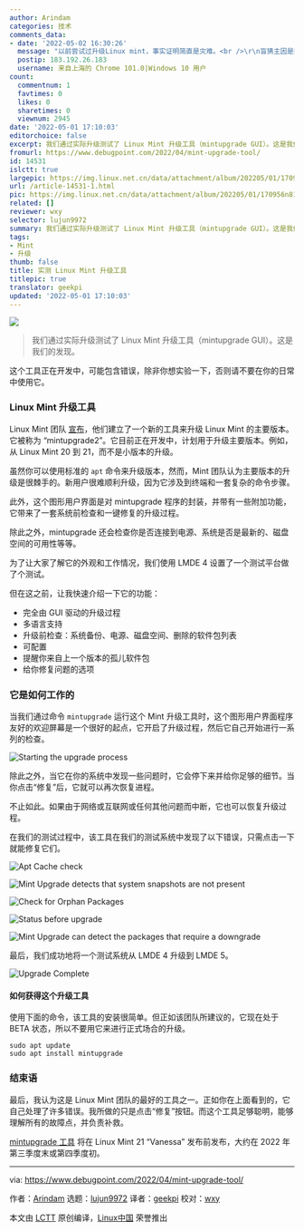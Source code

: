 ```yaml
---
author: Arindam
categories: 技术
comments_data:
- date: '2022-05-02 16:30:26'
  message: "以前尝试过升级Linux mint，事实证明简直是灾难。<br />\r\n盲猜主因是国内的网络问题。"
  postip: 183.192.26.183
  username: 来自上海的 Chrome 101.0|Windows 10 用户
count:
  commentnum: 1
  favtimes: 0
  likes: 0
  sharetimes: 0
  viewnum: 2945
date: '2022-05-01 17:10:03'
editorchoice: false
excerpt: 我们通过实际升级测试了 Linux Mint 升级工具（mintupgrade GUI）。这是我们的发现。
fromurl: https://www.debugpoint.com/2022/04/mint-upgrade-tool/
id: 14531
islctt: true
largepic: https://img.linux.net.cn/data/attachment/album/202205/01/170956n81yky0l8vbvy1n8.jpg
url: /article-14531-1.html
pic: https://img.linux.net.cn/data/attachment/album/202205/01/170956n81yky0l8vbvy1n8.jpg.thumb.jpg
related: []
reviewer: wxy
selector: lujun9972
summary: 我们通过实际升级测试了 Linux Mint 升级工具（mintupgrade GUI）。这是我们的发现。
tags:
- Mint
- 升级
thumb: false
title: 实测 Linux Mint 升级工具
titlepic: true
translator: geekpi
updated: '2022-05-01 17:10:03'
---
```


![](/data/attachment/album/202205/01/170956n81yky0l8vbvy1n8.jpg)



> 
> 我们通过实际升级测试了 Linux Mint 升级工具（mintupgrade GUI）。这是我们的发现。
> 
> 
> 


这个工具正在开发中，可能包含错误，除非你想实验一下，否则请不要在你的日常中使用它。


### Linux Mint 升级工具


Linux Mint 团队 [宣布](https://www.debugpoint.com/2022/04/linux-mint-21-announcement/)，他们建立了一个新的工具来升级 Linux Mint 的主要版本。它被称为 “mintupgrade2”。它目前正在开发中，计划用于升级主要版本。例如，从 Linux Mint 20 到 21，而不是小版本的升级。


虽然你可以使用标准的 `apt` 命令来升级版本，然而，Mint 团队认为主要版本的升级是很棘手的。新用户很难顺利升级，因为它涉及到终端和一套复杂的命令步骤。


此外，这个图形用户界面是对 mintupgrade 程序的封装，并带有一些附加功能，它带来了一套系统前检查和一键修复的升级过程。


除此之外，mintupgrade 还会检查你是否连接到电源、系统是否是最新的、磁盘空间的可用性等等。


为了让大家了解它的外观和工作情况，我们使用 LMDE 4 设置了一个测试平台做了个测试。


但在这之前，让我快速介绍一下它的功能：


* 完全由 GUI 驱动的升级过程
* 多语言支持
* 升级前检查：系统备份、电源、磁盘空间、删除的软件包列表
* 可配置
* 提醒你来自上一个版本的孤儿软件包
* 给你修复问题的选项


### 它是如何工作的


当我们通过命令 `mintupgrade` 运行这个 Mint 升级工具时，这个图形用户界面程序友好的欢迎屏幕是一个很好的起点，它开启了升级过程，然后它自己开始进行一系列的检查。


![Starting the upgrade process](/data/attachment/album/202205/01/171003s6lxxw1jwxjd4h4x.jpg)


除此之外，当它在你的系统中发现一些问题时，它会停下来并给你足够的细节。当你点击“修复”后，它就可以再次恢复进程。


不止如此。如果由于网络或互联网或任何其他问题而中断，它也可以恢复升级过程。


在我们的测试过程中，该工具在我们的测试系统中发现了以下错误，只需点击一下就能修复它们。


![Apt Cache check](/data/attachment/album/202205/01/171003pvoy8vycz605xs45.jpg)


![Mint Upgrade detects that system snapshots are not present](/data/attachment/album/202205/01/171003vzvk76j86vrr0drv.jpg)


![Check for Orphan Packages](/data/attachment/album/202205/01/171004qessejq1qe66ex63.jpg)


![Status before upgrade](/data/attachment/album/202205/01/171004mc87c8d9i1i8dnol.jpg)


![Mint Upgrade can detect the packages that require a downgrade](/data/attachment/album/202205/01/171004a8sydx1xzca65xa8.jpg)


最后，我们成功地将一个测试系统从 LMDE 4 升级到 LMDE 5。


![Upgrade Complete](/data/attachment/album/202205/01/171004s4c818i481o1x4iq.jpg)


#### 如何获得这个升级工具


使用下面的命令，该工具的安装很简单。但正如该团队所建议的，它现在处于 BETA 状态，所以不要用它来进行正式场合的升级。



```
sudo apt update
sudo apt install mintupgrade

```

### 结束语


最后，我认为这是 Linux Mint 团队的最好的工具之一。正如你在上面看到的，它自己处理了许多错误。我所做的只是点击“修复”按钮。而这个工具足够聪明，能够理解所有的故障点，并负责补救。


[mintupgrade 工具](https://github.com/linuxmint/mintupgrade) 将在 Linux Mint 21 “Vanessa” 发布前发布，大约在 2022 年第三季度末或第四季度初。




---


via: <https://www.debugpoint.com/2022/04/mint-upgrade-tool/>


作者：[Arindam](https://www.debugpoint.com/author/admin1/) 选题：[lujun9972](https://github.com/lujun9972) 译者：[geekpi](https://github.com/geekpi) 校对：[wxy](https://github.com/wxy)


本文由 [LCTT](https://github.com/LCTT/TranslateProject) 原创编译，[Linux中国](https://linux.cn/) 荣誉推出